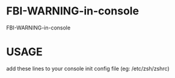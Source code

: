 # FBI-WARNING-in-console
FBI-WARNING-in-console
# USAGE
add these lines to your console init config file (eg: /etc/zsh/zshrc)
